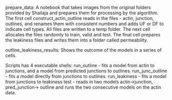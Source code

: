 prepare_data: A notebook that takes images from the original folders provided by Shailaja and prepares them for processing by the algorithm. 
The first cell construct_actin_outline reads in the files - actin, junction, outlines, and renames them with consistent numbers and adds UF or DF to indicate cell types. 
All files are written to a temp folder. The next cell allocates the files randomly to train, valid and test. The final cell prepares the leakiness files and writes them 
into a folder called permeability.

outline_leakiness_results: Shows the outcome of the models in a series of cells.

Scripts has 4 executable shells: run_outline - fits a model from actin to junctions, and a model from predicted junctions to outlines.
                                 run_junc_outline - fits a model directly from junctions to outlines.
                                 run_leakiness - fits a model from junctions to leakiness
                                 test - reads in two models actin->junction, pred_junction-> outline and runs the two consecutive models on the actin data.
